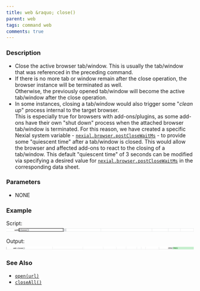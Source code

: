 ```yaml
---
title: web &raquo; close()
parent: web
tags: command web
comments: true
---
```


### Description
- Close the active browser tab/window.  This is usually the tab/window that was referenced in the preceding command.  
- If there is no more tab or window remain after the close operation, the browser instance will be terminated as well.  
  Otherwise, the previously opened tab/window will become the active tab/window after the close operation.
- In some instances, closing a tab/window would also trigger some "_clean up_" process internal to the target browser.  
  This is especially true for browsers with add-ons/plugins, as some add-ons have their own "shut down" process when 
  the attached browser tab/window is terminated.  For this reason, we have created a specific Nexial system variable - 
  [`nexial.browser.postCloseWaitMs`](../../systemvars/index.html#nexial.browser.postCloseWaitMs) - to provide some 
  "quiescent time" after a tab/window is closed.  This would allow the browser and affected add-ons to react to the 
  closing of a tab/window. This default "quiescent time" of 3 seconds can be modified via specifying a desired value 
  for [`nexial.browser.postCloseWaitMs`](../../systemvars/index.html#nexial.browser.postCloseWaitMs) in the corresponding data sheet.

### Parameters

- NONE

### Example

Script:<br/>
![](image/close_01.png)

Output:<br/>
![](image/close_02.png)

### See Also

- [`open(url)`](open(url))
- [`closeAll()`](closeAll())